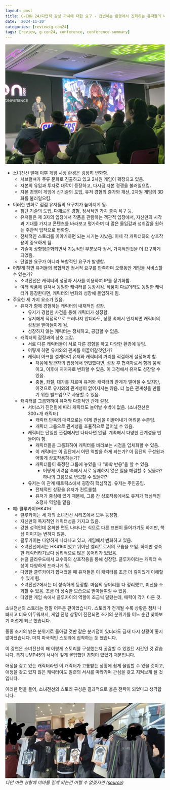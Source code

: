 ```yaml
---
layout: post
title: G-CON 24/다면적 감성 가치에 대한 요구 - 급변하는 환경에서 진화하는 유저들의 니즈 충족하기
date: '2024-11-20'
categories: [review/g-con24]
tags: [review, g-con24, conference, conference-summary]
---
```


![](/static/posts/2024-11-20-gcon24-sunborn-girlsfrontline/IMG_9435.jpg)  

- 소녀전선 발매 이후 게임 시장 환경은 굉장히 변화함.
    - 서브컬쳐가 주류 문화로 진출하고 있고 2차원 게임이 확장되고 있음.
    - 자본의 유입과 투자로 대작이 등장하고, 다시금 자본 경쟁을 불러일으킴.
    - 자본 경쟁이 게임에 신기술의 도입, 유저 경험의 증가와 개선, 2차원 게임의 3D화를 불러일으킴.
- 이러한 변화로 점점 유저들의 요구치가 높아지게 됨.
    - 첨단 기술의 도입, 다채로운 경험, 정서적인 가치 충족 욕구 등.
    - 유저들은 제 3자의 입장에서 작품을 관람하는 객관적 입장에서, 자신만의 시각과 기대를 가지고 콘텐츠를 바라보고 평가하며 더 많은 몰입감과 성취감을 원하는 주관적 입작으로 변화함.
    - 전체적인 스토리를 이야기하면 되는 시기는 지났음. 이제 각 캐릭터와의 상호작용이 중요하게 됨.
    - 기술이 상향평준화되면서 기능적인 부분보다 정서, 가치적인것을 더 요구하게 되었음.
    - 단일한 요구가 아니라 복합적인 요구가 발생함.
- 어떻게 하면 유저들의 복합적인 정서적 요구를 만족하며 오랫동안 게임을 서비스할 수 있는가?
    - 소녀전선은 캐릭터의 성장과 서사를 이용하여 IP를 장기화함.
    - 여러 작품에 걸쳐서 동일한 캐릭터를 등장시킴. 작품이 다르더라도 동일한 캐릭터가 등장한다면, 캐릭터의 변화와 성장에 몰입하게 됨.
- 주요한 세 가지 요소가 있음.
    - 유저가 함께 경험하는 캐릭터의 내재적인 성장.
        - 유저가 경험한 사건을 통해 캐릭터가 성장함.
        - 유저에게 직접적으로 드러나지 않더라도, 상황 속에서 인지되면 캐릭터의 성장을 받아들이게 됨.
        - 성장하지 않는 캐릭터는 정체하고, 공감할 수 없음.
    - 캐릭터의 감정과의 상호 교감.
        - 서로 다른 캐릭터들이 서로 다른 경험을 하고 다양한 환경에 놓임.
        - 어떻게 하면 유저와의 관계를 이끌어갈것인가?
        - 캐릭터 아크를 설계하여 유저와 캐릭터의 거리를 적절하게 설정해야 함.
            - 처음에 방관자의 입장에서 연민했다면, 성장 후 협력자로서 함께 움직이고, 이후에 지지자로 변화할 수 있음. 이 과정에서 유저도 성장할 수 있음.
            - 충돌, 좌절, 대가를 치르며 유저와 캐릭터의 관계가 멀어질 수 있지만, 이것으로 유저와의 관계성이 없어지지는 않음. 더 높은 관계성을 만들기 위한 빌드업으로 사용할 수 있음.
    - 캐릭터를 그룹화하여 유저와 다층적인 관계 설정.
        - 서비스가 진전됨에 따라 캐릭터도 늘어날 수밖에 없음. (소녀전선은 300+개 캐릭터)
            - 캐릭터 단독의 매력으로는 이제 관심을 이끌어내기 어려운 수준임.
            - 캐릭터 그룹으로 관계성을 효율적으로 끌어낼 수 있음.
        - 캐릭터는 단일한 관점에서만 나타나면 안됨. 계속해서 다양한 관계성을 만들어야 함.
            - 캐릭터들을 그룹화하여 캐릭터를 바라보는 시점을 입체화할 수 있음.
            - 이 캐릭터는 이 집단에서 어떤 역할을 하게 되는가? 이 집단의 구성원과 어떻게 상호작용하는가?
            - 캐릭터들이 특정한 그룹에 놓였을 때 “화학 반응”을 할 수 있음.
                - 어떻게 어려움 속에서 서로 유쾌하지 않은 일을 해결할 수 있을까? 하나의 그룹으로 변모할 수 있을까?
        - 유저는 이 관계 매트릭스에서 굉장히 핵심적임. 유저는 주인공임.
            - 전체적인 상황을 유저가 컨트롤함.
            - 유저가 중심에 있기 때문에, 그룹 간 상호작용에서도 유저가 핵심적인 조정자 역할을 맡음.
- 예: 클루카이/HK416
    - 클루카이는 세 개의 소녀전선 시리즈에서 모두 등장함.
    - 자신만의 독자적인 캐릭터성을 가지고 있음.
    - 강한 성격인데 온화한 면도 나타나는 식으로 다른 표현이 들어가기도 하지만, 핵심 이미지는 변하지 않음.
    - 클루카이는 다양하게 나타나고 있고, 게임에서 변화하고 있음.
    - 소녀전선에서는 HK416이었고 뛰어난 엘리트로서의 모습을 보임. 하지만 성숙한 캐릭터라기보다 심리적으로 많은 응어리가 있었음.
    - 뉴럴 클라우드에서 교수와의 상호작용을 통해 성장함. 클루카이라는 캐릭터 속성이 다양하게 드러나게 됨.
    - 다양한 클루카이가 합쳐졌을 때 유저들은 이 캐릭터를 조금 더 깊이있게 이해할 수 있게 됨.
    - 소녀전선2에서는 더 성숙하게 등장함. 마음의 응어리를 다 정리했고, 미션을 소화할 수 있음. 조금 더 성숙한 모습으로 받아들여질 수 있음.
    - 다양한 게임 속에서 클루카이의 역할이 조금씩 달랐는데, 매력이 각기 다른 것.

소녀전선의 스토리는 정말 어두운 편이었습니다. 스토리가 전개될 수록 상황은 점차 나빠지고 더욱 어두워져서, 게임 진행 상황이 진전되면 초기의 분위기를 어느 순간 찾아보기 어렵게 되곤 했습니다.

종종 초기의 밝은 분위기로 돌아갈 것만 같은 분기점이 있더라도 금새 다시 상황이 좋지 않아졌습니다. 마치 파국적인 스토리에 집착하는 듯 했습니다.

이 강연은 소녀전선이 왜 이렇게 스토리를 구성했는지 공감할 수 있었던 시간인 것 같습니다. 특히 UMP45의 서사에 깊게 몰입했던 경험이 있었기 때문입니다.

애정을 갖고 있는 캐릭터라면 이 캐릭터가 고통받는 상황에 쉽게 몰입할 수 있을 것이고, 애정을 갖고 있지 않은 캐릭터여도 일련의 서사를 따라가며 관심을 갖고 지켜보게 될 것입니다.

이러한 면을 들어, 소녀전선의 스토리 구성은 결과적으로 옳은 전략이 되었다고 생각합니다.

![](/static/posts/2024-11-20-gcon24-sunborn-girlsfrontline/1932ece99f519ea12.jpg)  
*다만 이런 상황에 이마를 짚게 되는건 어쩔 수 없겠지만 ([source](https://m.ruliweb.com/best/board/300143/read/68424657))*
